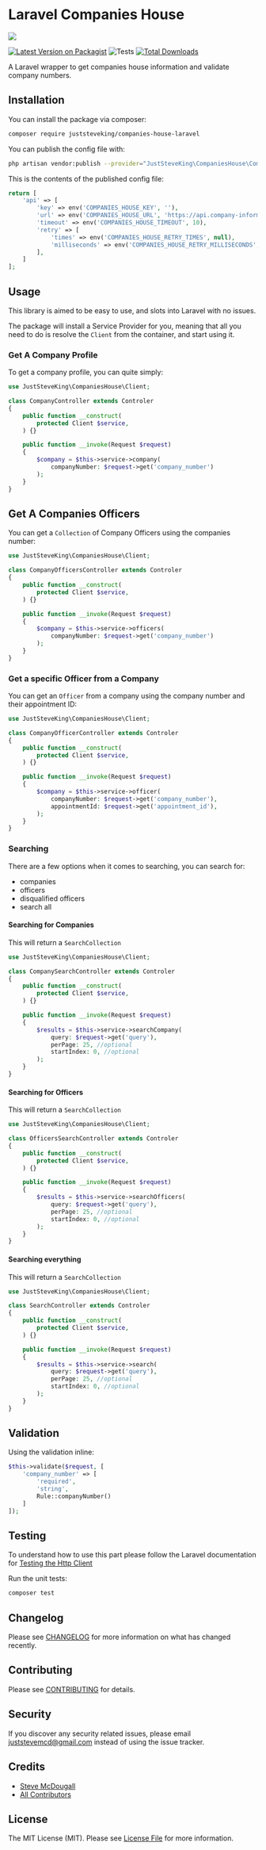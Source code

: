 # Laravel Companies House

<p align="center">

![](./companies-house-laravel.png)

</p>

[![Latest Version on Packagist](https://img.shields.io/packagist/v/juststeveking/companies-house-laravel.svg?style=flat-square)](https://packagist.org/packages/juststeveking/companies-house-laravel)
![Tests](https://github.com/juststeveking/companies-house-laravel/workflows/Tests/badge.svg?branch=master)
[![Total Downloads](https://img.shields.io/packagist/dt/juststeveking/companies-house-laravel.svg?style=flat-square)](https://packagist.org/packages/juststeveking/companies-house-laravel)


A Laravel wrapper to get companies house information and validate company numbers.

## Installation

You can install the package via composer:

```bash
composer require juststeveking/companies-house-laravel
```

You can publish the config file with:
```bash
php artisan vendor:publish --provider="JustSteveKing\CompaniesHouse\CompaniesHouseServiceProvider" --tag="config"
```

This is the contents of the published config file:

```php
return [
    'api' => [
        'key' => env('COMPANIES_HOUSE_KEY', ''),
        'url' => env('COMPANIES_HOUSE_URL', 'https://api.company-information.service.gov.uk'),
        'timeout' => env('COMPANIES_HOUSE_TIMEOUT', 10),
        'retry' => [
            'times' => env('COMPANIES_HOUSE_RETRY_TIMES', null),
            'milliseconds' => env('COMPANIES_HOUSE_RETRY_MILLISECONDS', null),
        ],
    ]
];
```

## Usage

This library is aimed to be easy to use, and slots into Laravel with no issues.

The package will install a Service Provider for you, meaning that all you need to do is resolve the `Client` from the container, and start using it.


### Get A Company Profile

To get a company profile, you can quite simply:

```php
use JustSteveKing\CompaniesHouse\Client;

class CompanyController extends Controler
{
    public function __construct(
        protected Client $service,
    ) {}

    public function __invoke(Request $request)
    {
        $company = $this->service->company(
            companyNumber: $request->get('company_number')
        );
    }
}
```


## Get A Companies Officers

You can get a `Collection` of Company Officers using the companies number:

```php
use JustSteveKing\CompaniesHouse\Client;

class CompanyOfficersController extends Controler
{
    public function __construct(
        protected Client $service,
    ) {}

    public function __invoke(Request $request)
    {
        $company = $this->service->officers(
            companyNumber: $request->get('company_number')
        );
    }
}
```


### Get a specific Officer from a Company

You can get an `Officer` from a company using the company number and their appointment ID:

```php
use JustSteveKing\CompaniesHouse\Client;

class CompanyOfficerController extends Controler
{
    public function __construct(
        protected Client $service,
    ) {}

    public function __invoke(Request $request)
    {
        $company = $this->service->officer(
            companyNumber: $request->get('company_number'),
            appointmentId: $request->get('appointment_id'),
        );
    }
}
```


### Searching

There are a few options when it comes to searching, you can search for:

- companies
- officers
- disqualified officers
- search all


#### Searching for Companies

This will return a `SearchCollection`

```php
use JustSteveKing\CompaniesHouse\Client;

class CompanySearchController extends Controler
{
    public function __construct(
        protected Client $service,
    ) {}

    public function __invoke(Request $request)
    {
        $results = $this->service->searchCompany(
            query: $request->get('query'),
            perPage: 25, //optional
            startIndex: 0, //optional
        );
    }
}
```


#### Searching for Officers

This will return a `SearchCollection`

```php
use JustSteveKing\CompaniesHouse\Client;

class OfficersSearchController extends Controler
{
    public function __construct(
        protected Client $service,
    ) {}

    public function __invoke(Request $request)
    {
        $results = $this->service->searchOfficers(
            query: $request->get('query'),
            perPage: 25, //optional
            startIndex: 0, //optional
        );
    }
}
```


#### Searching everything

This will return a `SearchCollection`

```php
use JustSteveKing\CompaniesHouse\Client;

class SearchController extends Controler
{
    public function __construct(
        protected Client $service,
    ) {}

    public function __invoke(Request $request)
    {
        $results = $this->service->search(
            query: $request->get('query'),
            perPage: 25, //optional
            startIndex: 0, //optional
        );
    }
}
```

## Validation

Using the validation inline:

```php
$this->validate($request, [
    'company_number' => [
        'required',
        'string',
        Rule::companyNumber()
    ]
]);
```


## Testing

To understand how to use this part please follow the Laravel documentation for [Testing the Http Client](https://laravel.com/docs/8.x/http-client#testing)



Run the unit tests:

``` bash
composer test
```

## Changelog

Please see [CHANGELOG](CHANGELOG.md) for more information on what has changed recently.

## Contributing

Please see [CONTRIBUTING](.github/CONTRIBUTING.md) for details.

## Security

If you discover any security related issues, please email juststevemcd@gmail.com instead of using the issue tracker.

## Credits

- [Steve McDougall](https://github.com/JustSteveKing)
- [All Contributors](../../contributors)

## License

The MIT License (MIT). Please see [License File](LICENSE.md) for more information.
